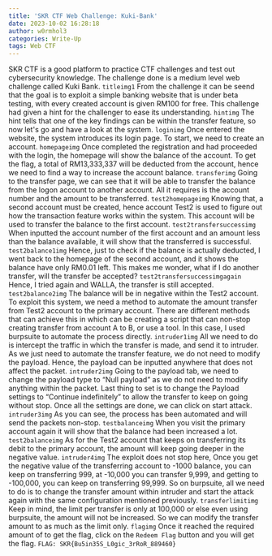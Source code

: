 ```yaml
---
title: 'SKR CTF Web Challenge: Kuki-Bank'
date: 2023-10-02 16:28:18
author: w0rmhol3
categories: Write-Up
tags: Web CTF
---
```

SKR CTF is a good platform to practice CTF challenges and test out cybersecurity knowledge. The challenge done is a medium level web challenge called Kuki Bank. <!--more-->
`titleimg1`
From the challenge it can be seend that the goal is to exploit a simple banking website that is under beta testing, with every created account is given RM100 for free. This challenge had given a hint for the challenger to ease its understanding.
`hintimg`
The hint tells that one of the key findings can be within the transfer feature, so now let's go and have a look at the system.
`loginimg`
Once entered the website, the system introduces its login page. To start, we need to create an account. 
`homepageimg`
Once completed the registration and had proceeded with the login, the homepage will show the balance of the account. To get the flag, a total of RM13,333,337 will be deducted from the account, hence we need to find a way to increase the account balance. 
`transferimg`
Going to the transfer page, we can see that it will be able to transfer the balance from the logon account to another account. All it requires is the account number and the amount to be transferred.
`test2homepageimg`
Knowing that, a second account must be created, hence account Test2 is used to figure out how the transaction feature works within the system. This account will be used to transfer the balance to the first account. 
`test2transfersuccessimg`
When inputted the account number of the first account and an amount less than the balance available, it will show that the transferred is successful.
`test2balance1img`
Hence, just to check if the balance is actually deducted, I went back to the homepage of the second account, and it shows the balance have only RM0.01 left. This makes me wonder, what if I do another transfer, will the transfer be accepted?
`test2transfersuccessimgagain`
Hence, I tried again and WALLA, the transfer is still accepted. 
`test2balance2img`
The balance will be in negative within the Test2 account. To exploit this system, we need a method to automate the amount transfer from Test2 account to the primary account. There are different methods that can achieve this in which can be creating a script that can non-stop creating transfer from account A to B, or use a tool. In this case, I used burpsuite to automate the process directly.
`intruder1img`
All we need to do is intercept the traffic in which the transfer is made, and send it to intruder. As we just need to automate the transfer feature, we do not need to modify the payload. Hence, the payload can be inputted anywhere that does not affect the packet.
`intruder2img`
Going to the payload tab, we need to change the payload type to “Null payload” as we do not need to modify anything within the packet. Last thing to set is to change the Payload settings to “Continue indefinitely” to allow the transfer to keep on going without stop. Once all the settings are done, we can click on start attack.
`intruder3img`
As you can see, the process has been automated and will send the packets non-stop.
`testbalanceimg`
When you visit the primary account again it will show that the balance had been increased a lot.
`test2balanceimg`
As for the Test2 account that keeps on transferring its debit to the primary account, the amount will keep going deeper in the negative value.
`intruder4img`
The exploit does not stop here, Once you get the negative value of the transferring account to -1000 balance, you can keep on transferring 999, at -10,000 you can  transfer 9,999, and getting to -100,000, you can keep on transferring 99,999. So on burpsuite, all we need to do is to change the transfer amount within intruder and start the attack again with the same configuration mentioned previously.
`transferlimitimg`
Keep in mind, the limit per transfer is only at 100,000 or else even using burpsuite, the amount will not be increased. So we can modify the transfer amount to as much as the limit only.
`flagimg`
Once it reached the required amount of to get the flag, click on the `Redeem Flag` button and you will get the flag.
`FLAG: SKR{Bu5in35S_L0gic_3rRoR_889460}` 

